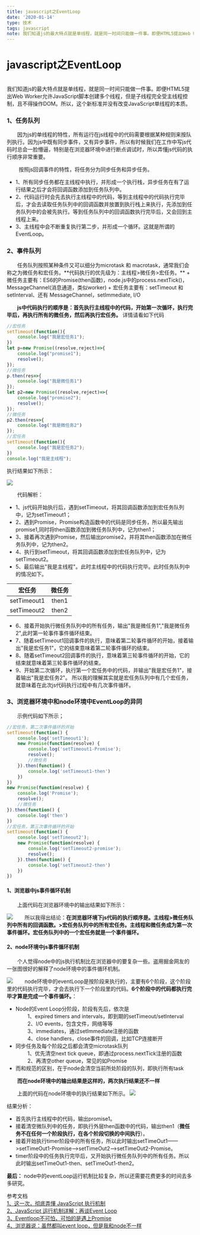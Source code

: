 ```yaml
---
title: javascript之EventLoop
date: '2020-01-14'
type: 技术
tags: javascript
note: 我们知道js的最大特点就是单线程，就是同一时间只能做一件事。即便HTML5提出Web Worker允许JavaScript脚本创建多个线程，但是子线程完全受主线程控制，且不得操作DOM。所以，这个新标准并没有改变JavaScript单线程的本质。
---
```

# javascript之EventLoop
​		
我们知道js的最大特点就是单线程，就是同一时间只能做一件事。即便HTML5提出Web Worker允许JavaScript脚本创建多个线程，但是子线程完全受主线程控制，且不得操作DOM。所以，这个新标准并没有改变JavaScript单线程的本质。

<h3>1、任务队列</h3>
&#8195;&#8195;因为js的单线程的特性，所有运行在js线程中的代码需要根据某种规则来按队列执行。因为js中既有同步事件，又有异步事件，所以有时候我们在工作中写js代码时总会一脸懵逼，特别是在浏览器环境中进行断点调试时，所以弄懂js代码的执行顺序非常重要。                

&#8195;&#8195; 按照js回调事件的特性，将任务分为同步任务和异步任务。
+ 1、所有同步任务都在主线程中执行，并形成一个执行栈，异步任务在有了运行结果之后才会将回调函数添加到任务队列中。
+ 2、代码运行时会先去执行主线程中的代码，等到主线程中的代码执行完毕后，才会去读取任务队列中的回调函数并放置到执行栈上来执行，先添加到任务队列中的会被先执行。等到任务队列中的回调函数执行完毕后，又会回到主线程上来。
+ 3、主线程中会不断重复执行第二步，并形成一个循环。这就是所谓的EventLoop。

<h3>2、事件队列</h3>
&#8195;&#8195;任务队列按照某种条件又可以细分为microtask 和 macrotask，通常我们会称之为微任务和宏任务。**代码执行的优先级为：主线程>微任务>宏任务。**
+ 微任务主要有：ES6的Promise(then函数)，node.js中的process.nextTick()，MessageChannel(消息通道，类似worker)
+ 宏任务主要有：setTimeout 和 setInterval、还有 MessageChannel，setImmediate, I/O

**&#8195;&#8195;js中代码执行的顺序是：首先执行主线程中的代码，开始第一次循环，执行完毕后，再执行所有的微任务，然后再执行宏任务。** 详情请看如下代码

```javascript     
//宏任务
setTimeout(function(){
    console.log("我是宏任务1");
})
let p=new Promise((resolve,reject)=>{
    console.log("promise1");
    resolve();
});
//微任务
p.then(res=>{
    console.log("我是微任务1")
});
let p2=new Promise((resolve,reject)=>{
    console.log("promise2");
    resolve();
});
//微任务
p2.then(res=>{
    console.log("我是微任务2")
});
//宏任务
setTimeout(function(){
    console.log("我是宏任务2");
})
console.log("我是主线程");
```
执行结果如下所示：

![](https://user-gold-cdn.xitu.io/2019/6/26/16b948067bc23463?w=1076&h=224&f=png&s=29667)

&#8195;&#8195;代码解析：
+ 1、js代码开始执行后，遇到setTimeout，将其回调函数添加到宏任务队列中，记为setTimeout1；
+ 2、遇到Promise，Promise构造函数中的代码是同步任务，所以最先输出promise1,同时将then函数添加到微任务队列中，记为then1；
+ 3、接着再次遇到Promise，然后输出promise2，并将其then函数添加在微任务队列中，记为then2。
+ 4、执行到setTimeout，将其回调函数添加到宏任务队列中，记为setTimeout2。
+ 5、最后输出"我是主线程"。此时主线程中的代码执行完毕。此时任务队列中的情况如下。
<table style="width:100%;text-align:center">
    <thead style="width:100%;text-align:center">
        <tr>
            <th>宏任务</th>
            <th>微任务</th>
        </tr>
    </thead>
    <tbody>
        <tr>
            <td>setTimeout1	</td>
            <td>then1	</td>
        </tr>
        <tr>
            <td>setTimeout2	</td>
            <td>then2	</td>
        </tr>
    </tbody>
</table>

+ 6、接着开始执行微任务队列中的所有任务，输出"我是微任务1","我是微任务2",此时第一轮事件事件循环结束。
+ 7、随着setTimeout1回调事件的执行，意味着第二轮事件循环的开始，接着输出"我是宏任务1"，它的结束意味着第二轮事件循环的结束。
+ 8、随着setTimeout2回调事件的执行，意味着第三轮事件循环的开始，它的结束就意味着第三轮事件循环的结束。
+ 9、开始第二次循环，执行第一个宏任务中的代码，并输出"我是宏任务1"，接着输出"我是宏任务2"。
所以我的理解其实就是宏任务队列中有几个宏任务，就意味着在此次js代码执行过程中有几次事件循环。
<h3>3、浏览器环境中和node环境中EventLoop的异同</h3>
&#8195;&#8195;示例代码如下所示；

```javascript     
//宏任务，第二次事件循环的开始
setTimeout(function() {
    console.log('setTimeout1');
    new Promise(function(resolve) {
        console.log('setTimeout1-Promise');
        resolve();
        //微任务
    }).then(function() {
        console.log('setTimeout1-then')
    })
})
new Promise(function(resolve) {
    console.log('Promise');
    resolve();
    //微任务
}).then(function() {
    console.log('then')
})
//宏任务，第三次事件循环的开始
setTimeout(function() {
    console.log('setTimeout2');
    new Promise(function(resolve) {
        console.log('setTimeout2-promise');
        resolve();
    }).then(function() {
        console.log('setTimeout2-then')
    })
})
```
<h4>1、浏览器中js事件循环机制</h4>
&#8195;&#8195;上面代码在浏览器环境中的输出结果如下所示：

![](https://user-gold-cdn.xitu.io/2019/6/27/16b994527d4ba908?w=1080&h=241&f=png&s=26891)
&#8195;&#8195;所以我得出结论：**在浏览器环境下js代码的执行顺序是。主线程>微任务队列中所有的回调函数。>宏任务队列中的所有宏任务。主线程和微任务成为第一次事件循环。宏任务队列中的一个宏任务就是一个事件循环。**

<h4>2、node环境中js事件循环机制</h4>
&#8195;&#8195;个人觉得node中的js执行机制比在浏览器中的要复杂一些。盗用掘金网友的一张图很好的解释了node环境中的事件循环机制。

![](https://user-gold-cdn.xitu.io/2019/6/27/16b999512586afa4?w=463&h=481&f=png&s=112070)
&#8195;&#8195;node环境中的eventLoop是按阶段来执行的，主要有6个阶段，这个阶段里的代码执行完毕，才会去执行下一个阶段里的代码。**6个阶段中的代码都执行完毕才算是完成一个事件循环。**：
+ Node的Event Loop分阶段，阶段有先后，依次是    
&#8195; &#8195;1、expired timers and intervals，即到期的setTimeout/setInterval   
&#8195; &#8195;2、I/O events，包含文件，网络等等    
&#8195; &#8195;3、immediates，通过setImmediate注册的函数    
&#8195; &#8195;4、close handlers，close事件的回调，比如TCP连接断开
+ 同步任务及每个阶段之后都会清空microtask队列  
&#8195; &#8195;1、优先清空next tick  queue，即通过process.nextTick注册的函数     
&#8195; &#8195;2、再清空other queue，常见的如Promise
+ 而和规范的区别，在于node会清空当前所处阶段的队列，即执行所有task

**&#8195;&#8195;而在node环境中的输出结果是这样的，两次执行结果还不一样**

&#8195;&#8195;上面的代码在node环境中的执行结果如下所示。
![](https://user-gold-cdn.xitu.io/2019/6/28/16b99aad6d7ca3de?w=681&h=221&f=png&s=37643)

结果分析：
+ 首先执行主线程中的代码，输出promise1。
+ 接着清空微队列中的任务，即执行外层then函数中的代码，输出then1（**微任务不在任何一个阶段执行，在各个阶段切换的中间执行**）。
+ 接着开始执行timer阶段中的所有任务，所以此时输出setTimeOut1——>setTimeOut1-Promise——>setTimeOut2——>setTimeOut2-Promise。
+ timer阶段中的任务执行完毕后，又开始执行微任务队列中的所有任务。所以此时输出setTimeOut1-then、setTimeOut1-then2。

**最后：** node中的eventLoop运行机制比较复杂，所以还需要花费更多的时间去多多研究。

参考文档    
[1、这一次，彻底弄懂 JavaScript 执行机制](https://juejin.im/post/59e85eebf265da430d571f89)  
[2、JavaScript 运行机制详解：再谈Event Loop](http://www.ruanyifeng.com/blog/2014/10/event-loop.html)   
[3、Eventloop不可怕，可怕的是遇上Promise](https://juejin.im/post/5c9a43175188252d876e5903)    
[4、浏览器说：虽然都叫event loop，但是我和node不一样](https://juejin.im/post/5b0ab722f265da0dbd7a646f)
<Valine></Valine>